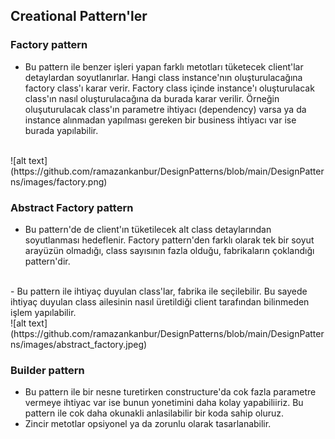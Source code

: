 ﻿## Creational Pattern'ler
### Factory pattern

- Bu pattern ile benzer işleri yapan farklı metotları tüketecek client'lar detaylardan soyutlanırlar. Hangi class instance'nın oluşturulacağına factory class'ı karar verir. Factory class içinde instance'ı oluşturulacak class'ın nasıl oluşturulacağına da burada karar verilir. Örneğin oluşuturulacak class'ın parametre ihtiyacı (dependency) varsa ya da instance alınmadan yapılması gereken bir business ihtiyacı var ise burada yapılabilir.
<br />
![alt text](https://github.com/ramazankanbur/DesignPatterns/blob/main/DesignPatterns/images/factory.png)

### Abstract Factory pattern

- Bu pattern'de de client'ın tüketilecek alt class detaylarından soyutlanması hedeflenir. Factory pattern'den farklı olarak tek bir soyut arayüzün olmadığı, class sayısının fazla olduğu, fabrikaların çoklandığı pattern'dir.
<br />
- Bu pattern ile ihtiyaç duyulan class'lar, fabrika ile seçilebilir. Bu sayede ihtiyaç duyulan class ailesinin nasıl üretildiği client tarafından bilinmeden işlem yapılabilir.
<br />
![alt text](https://github.com/ramazankanbur/DesignPatterns/blob/main/DesignPatterns/images/abstract_factory.jpeg)


### Builder pattern

- Bu pattern ile bir nesne turetirken constructure'da cok fazla parametre vermeye ihtiyac var ise bunun yonetimini daha kolay yapabiliiriz. Bu pattern ile cok daha okunakli anlasilabilir bir koda sahip oluruz.
- Zincir metotlar opsiyonel ya da zorunlu olarak tasarlanabilir.
<br />
